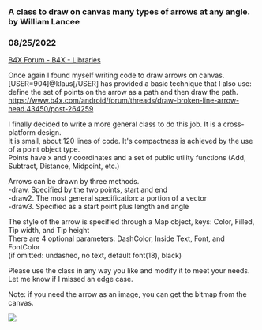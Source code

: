 ###  A class to draw on canvas many types of arrows at any angle. by William Lancee
### 08/25/2022
[B4X Forum - B4X - Libraries](https://www.b4x.com/android/forum/threads/142539/)

Once again I found myself writing code to draw arrows on canvas.  
[USER=904]@klaus[/USER] has provided a basic technique that I also use: define the set of points on the arrow as a path and then draw the path.  
<https://www.b4x.com/android/forum/threads/draw-broken-line-arrow-head.43450/post-264259>  
  
I finally decided to write a more general class to do this job. It is a cross-platform design.  
It is small, about 120 lines of code. It's compactness is achieved by the use of a point object type.  
Points have x and y coordinates and a set of public utility functions (Add, Subtract, Distance, Midpoint, etc.)  
  
Arrows can be drawn by three methods.  
-draw. Specified by the two points, start and end  
-draw2. The most general specification: a portion of a vector  
-draw3. Specified as a start point plus length and angle  
  
The style of the arrow is specified through a Map object, keys: Color, Filled, Tip width, and Tip height  
There are 4 optional parameters: DashColor, Inside Text, Font, and FontColor  
(if omitted: undashed, no text, default font(18), black)  
  
Please use the class in any way you like and modify it to meet your needs.  
Let me know if I missed an edge case.  
  
Note: if you need the arrow as an image, you can get the bitmap from the canvas.  
  
![](https://www.b4x.com/android/forum/attachments/132973)
